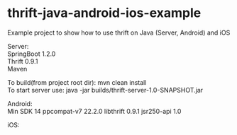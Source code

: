 # thrift-java-android-ios-example
Example project to show how to use thrift on Java (Server, Android) and iOS

Server: <br/>
SpringBoot 1.2.0 <br/>
Thrift 0.9.1 <br/>
Maven <br/>

To build(from project root dir): mvn clean install <br/>
To start server use: java -jar builds/thrift-server-1.0-SNAPSHOT.jar <br/>

Android: <br/>
Min SDK 14
ppcompat-v7 22.2.0
libthrift 0.9.1
jsr250-api 1.0 <br/>

iOS: <br/>
